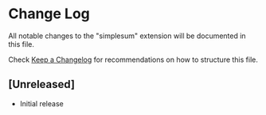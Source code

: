 # Change Log

All notable changes to the "simplesum" extension will be documented in this file.

Check [Keep a Changelog](http://keepachangelog.com/) for recommendations on how to structure this file.

## [Unreleased]

- Initial release
